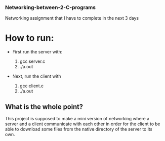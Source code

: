 ### Networking-between-2-C-programs
Networking assignment that I have to complete in the next 3 days

# How to run:
- First run the server with:
  1. gcc server.c
  2. ./a.out
  
- Next, run the client with
  1. gcc client.c
  2. ./a.out
 
## What is the whole point?

This project is supposed to make a mini version of networking where
a server and a client communicate with each other in order for the 
client to be able to download some files from the native directory of
the server to its own.
